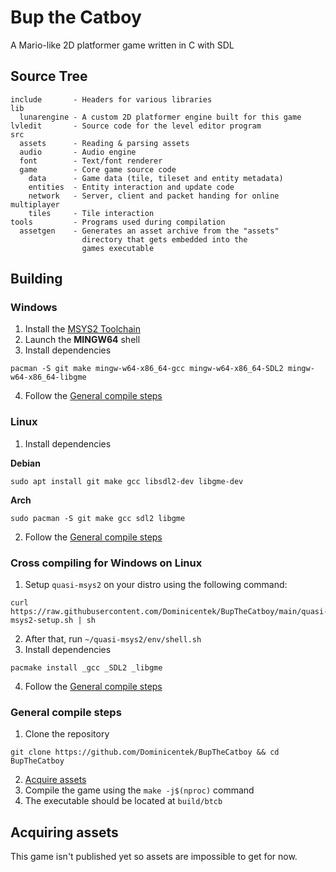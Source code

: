 # Bup the Catboy

A Mario-like 2D platformer game written in C with SDL

## Source Tree

```
include       - Headers for various libraries
lib
  lunarengine - A custom 2D platformer engine built for this game
lvledit       - Source code for the level editor program
src
  assets      - Reading & parsing assets
  audio       - Audio engine
  font        - Text/font renderer
  game        - Core game source code
    data      - Game data (tile, tileset and entity metadata)
    entities  - Entity interaction and update code
    network   - Server, client and packet handing for online multiplayer
    tiles     - Tile interaction
tools         - Programs used during compilation
  assetgen    - Generates an asset archive from the "assets"
                directory that gets embedded into the
                games executable
```

## Building

### Windows

1. Install the [MSYS2 Toolchain](https://msys2.org)
2. Launch the **MINGW64** shell
3. Install dependencies
```
pacman -S git make mingw-w64-x86_64-gcc mingw-w64-x86_64-SDL2 mingw-w64-x86_64-libgme
```
4. Follow the [General compile steps](#general-compile-steps)

### Linux

1. Install dependencies

**Debian**
```
sudo apt install git make gcc libsdl2-dev libgme-dev
```
**Arch**
```
sudo pacman -S git make gcc sdl2 libgme
```
2. Follow the [General compile steps](#general-compile-steps)

### Cross compiling for Windows on Linux

1. Setup `quasi-msys2` on your distro using the following command:
```
curl https://raw.githubusercontent.com/Dominicentek/BupTheCatboy/main/quasi-msys2-setup.sh | sh
```
2. After that, run `~/quasi-msys2/env/shell.sh`
3. Install dependencies
```
pacmake install _gcc _SDL2 _libgme
```
4. Follow the [General compile steps](#general-compile-steps)

### General compile steps

1. Clone the repository
```
git clone https://github.com/Dominicentek/BupTheCatboy && cd BupTheCatboy
```
2. [Acquire assets](#acquiring-assets)
3. Compile the game using the `make -j$(nproc)` command
4. The executable should be located at `build/btcb`

## Acquiring assets

This game isn't published yet so assets are impossible to get for now.